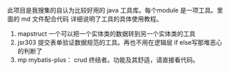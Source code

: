此项目是我搜集的自认为比较好用的 java 工具库。每个module 是一项工具。里面的 md 文件配合代码 详细说明了工具的具体使用教程。
1. mapstruct 一个可以把一个实体类的数据转到另一个实体类的工具
2. jsr303 提交表单验证数据规范的工具。再也不用在逻辑层 if else写那堆恶心的判断了
3. mp   mybatis-plus： crud 终结者。功能及其舒适，请直接看代码。